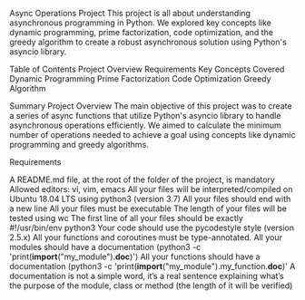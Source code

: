 Async Operations Project
This project is all about understanding asynchronous programming in Python. We explored key concepts like dynamic programming, prime factorization, code optimization, and the greedy algorithm to create a robust asynchronous solution using Python's asyncio library.

Table of Contents
Project Overview
Requirements
Key Concepts Covered
Dynamic Programming
Prime Factorization
Code Optimization
Greedy Algorithm

Summary
Project Overview
The main objective of this project was to create a series of async functions that utilize Python's asyncio library to handle asynchronous operations efficiently. We aimed to calculate the minimum number of operations needed to achieve a goal using concepts like dynamic programming and greedy algorithms.

Requirements

A README.md file, at the root of the folder of the project, is mandatory
Allowed editors: vi, vim, emacs
All your files will be interpreted/compiled on Ubuntu 18.04 LTS using python3 (version 3.7)
All your files should end with a new line
All your files must be executable
The length of your files will be tested using wc
The first line of all your files should be exactly #!/usr/bin/env python3
Your code should use the pycodestyle style (version 2.5.x)
All your functions and coroutines must be type-annotated.
All your modules should have a documentation (python3 -c 'print(__import__("my_module").__doc__)')
All your functions should have a documentation (python3 -c 'print(__import__("my_module").my_function.__doc__)'
A documentation is not a simple word, it’s a real sentence explaining what’s the purpose of the module, class or method (the length of it will be verified)
